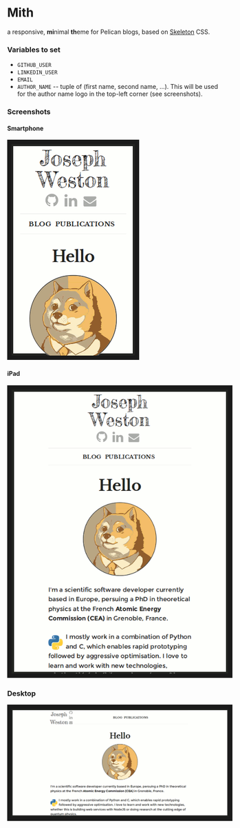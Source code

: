 # Mith

a responsive, **mi**nimal **th**eme for Pelican blogs,
based on [Skeleton][skeleton] CSS.


### Variables to set

+ `GITHUB_USER`
+ `LINKEDIN_USER`
+ `EMAIL`
+ `AUTHOR_NAME` -- tuple of (first name, second name, ...). This will be used
  for the author name logo in the top-left corner (see screenshots).


### Screenshots

#### Smartphone
<img src="examples/phone.png" border="10"/>

#### iPad
<img src="examples/ipad.png" border="10"/>

### Desktop
<img src="examples/desktop.png" border="10"/>

[skeleton]: http://getskeleton.com
